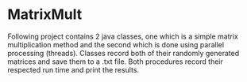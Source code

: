 # MatrixMult
Following project contains 2 java classes, one which is a simple matrix multiplication method and the second which is done using parallel processing (threads). Classes record both of their randomly generated matrices and save them to a .txt file. Both procedures record their respected run time and print the results.
